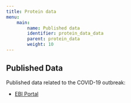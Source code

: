 ```yaml
---
title: Protein data
menu:
    main:
        name: Published data
        identifier: protein_data_data
        parent: protein_data
        weight: 10
---
```


## Published Data

Published data related to the COVID-19 outbreak:
* [EBI Portal](https://www.covid19dataportal.org/sequences)

